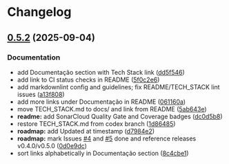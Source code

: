 # Changelog

## [0.5.2](https://github.com/leotavo/swing-trade-b3/compare/v0.5.1...v0.5.2) (2025-09-04)


### Documentation

* add Documentação section with Tech Stack link ([dd5f546](https://github.com/leotavo/swing-trade-b3/commit/dd5f546a533d018da6d642475d54ebf25d15ca75))
* add link to CI status checks in README ([5f0c2e6](https://github.com/leotavo/swing-trade-b3/commit/5f0c2e69708f1097f5d260443e24f11fa74675e2))
* add markdownlint config and guidelines; fix README/TECH_STACK lint issues ([a13f808](https://github.com/leotavo/swing-trade-b3/commit/a13f808e022d6499554bbd0ff556d40090879f19))
* add more links under Documentação in README ([061160a](https://github.com/leotavo/swing-trade-b3/commit/061160ac52b1b8f45b9f7c535f3c1850711b3a04))
* move TECH_STACK.md to docs/ and link from README ([5ab643e](https://github.com/leotavo/swing-trade-b3/commit/5ab643e0529dd540edc4675c78312beb17023b04))
* **readme:** add SonarCloud Quality Gate and Coverage badges ([dc0d5b8](https://github.com/leotavo/swing-trade-b3/commit/dc0d5b8e7131a071b96b5cb24161baadea57e00f))
* restore TECH_STACK.md from codex branch ([1d86485](https://github.com/leotavo/swing-trade-b3/commit/1d86485feeffa46ed37d4a8ec62d623d142674d1))
* **roadmap:** add Updated at timestamp ([d7984e2](https://github.com/leotavo/swing-trade-b3/commit/d7984e2da7ad562768824cb46f6f293c748837ad))
* **roadmap:** mark Issues [#4](https://github.com/leotavo/swing-trade-b3/issues/4) and [#5](https://github.com/leotavo/swing-trade-b3/issues/5) done and reference releases v0.4.0/v0.5.0 ([0d0e9dc](https://github.com/leotavo/swing-trade-b3/commit/0d0e9dcd6adc9780cf4ccabf9a0628e703b6a4de))
* sort links alphabetically in Documentação section ([8c4cbe1](https://github.com/leotavo/swing-trade-b3/commit/8c4cbe186e547d52fcbc5509c82d0dc06d615c71))
